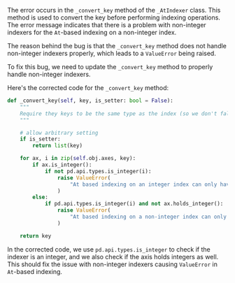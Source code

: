 The error occurs in the `_convert_key` method of the `_AtIndexer` class. This method is used to convert the key before performing indexing operations. The error message indicates that there is a problem with non-integer indexers for the `At`-based indexing on a non-integer index.

The reason behind the bug is that the `_convert_key` method does not handle non-integer indexers properly, which leads to a `ValueError` being raised.

To fix this bug, we need to update the `_convert_key` method to properly handle non-integer indexers.

Here's the corrected code for the `_convert_key` method:

```python
def _convert_key(self, key, is_setter: bool = False):
    """
    Require they keys to be the same type as the index (so we don't fallback).
    """

    # allow arbitrary setting
    if is_setter:
        return list(key)

    for ax, i in zip(self.obj.axes, key):
        if ax.is_integer():
            if not pd.api.types.is_integer(i):
                raise ValueError(
                    "At based indexing on an integer index can only have integer indexers"
                )
        else:
            if pd.api.types.is_integer(i) and not ax.holds_integer():
                raise ValueError(
                    "At based indexing on a non-integer index can only have non-integer indexers"
                )

    return key
```

In the corrected code, we use `pd.api.types.is_integer` to check if the indexer is an integer, and we also check if the axis holds integers as well. This should fix the issue with non-integer indexers causing `ValueError` in `At`-based indexing.